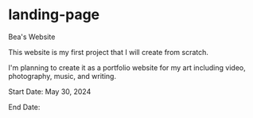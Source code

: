 # landing-page
Bea's Website

This website is my first project that I will create from scratch. 

I'm planning to create it as a portfolio website for my art including video, photography, music, and writing. 

Start Date: May 30, 2024

End Date: 